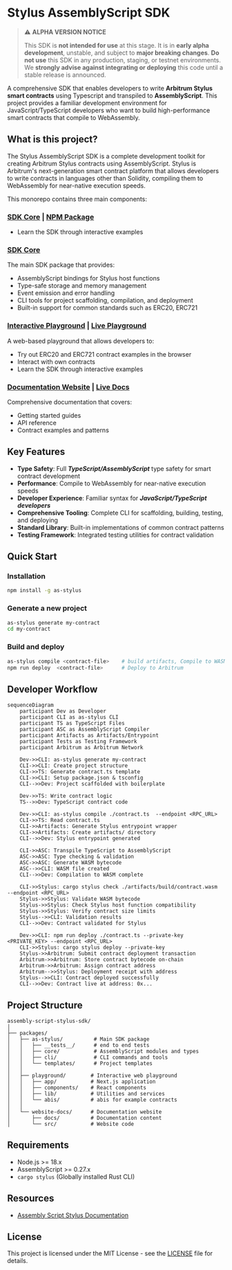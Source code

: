 # Stylus AssemblyScript SDK


> ⚠️ **ALPHA VERSION NOTICE**
>
> This SDK is **not intended for use** at this stage.
> It is in **early alpha development**, unstable, and subject to **major breaking changes**.
> **Do not use** this SDK in any production, staging, or testnet environments.
> We **strongly advise against integrating or deploying** this code until a stable release is announced.

A comprehensive SDK that enables developers to write **Arbitrum Stylus smart contracts** using Typescript and transpiled to **AssemblyScript**. This project provides a familiar development environment for JavaScript/TypeScript developers who want to build high-performance smart contracts that compile to WebAssembly.

## What is this project?

The Stylus AssemblyScript SDK is a complete development toolkit for creating Arbitrum Stylus contracts using AssemblyScript. Stylus is Arbitrum's next-generation smart contract platform that allows developers to write contracts in languages other than Solidity, compiling them to WebAssembly for near-native execution speeds.

This monorepo contains three main components:

### [SDK Core](./packages/as-stylus/) | [NPM Package](https://www.npmjs.com/package/as-stylus)
- Learn the SDK through interactive examples

### [SDK Core](./packages/as-stylus/)
The main SDK package that provides:
- AssemblyScript bindings for Stylus host functions
- Type-safe storage and memory management
- Event emission and error handling
- CLI tools for project scaffolding, compilation, and deployment
- Built-in support for common standards such as ERC20, ERC721

### [Interactive Playground](./packages/playground/) | [Live Playground](https://as-stylus-playground.wakeuplabs.link/)
A web-based playground that allows developers to:
- Try out ERC20 and ERC721 contract examples in the browser
- Interact with own contracts
- Learn the SDK through interactive examples

### [Documentation Website](./packages/website-docs/) | [Live Docs](https://as-stylus.wakeuplabs.io/)
Comprehensive documentation that covers:
- Getting started guides
- API reference
- Contract examples and patterns

## Key Features

- **Type Safety**: Full ***TypeScript/AssemblyScript*** type safety for smart contract development
- **Performance**: Compile to WebAssembly for near-native execution speeds
- **Developer Experience**: Familiar syntax for ***JavaScript/TypeScript developers***
- **Comprehensive Tooling**: Complete CLI for scaffolding, building, testing, and deploying
- **Standard Library**: Built-in implementations of common contract patterns
- **Testing Framework**: Integrated testing utilities for contract validation

## Quick Start

### Installation

```bash
npm install -g as-stylus
```

### Generate a new project

```bash
as-stylus generate my-contract
cd my-contract
```

### Build and deploy

```bash
as-stylus compile <contract-file>    # build artifacts, Compile to WASM and check Validate with cargo stylus
npm run deploy  <contract-file>      # Deploy to Arbitrum
```

## Developer Workflow

```mermaid
sequenceDiagram
    participant Dev as Developer
    participant CLI as as-stylus CLI
    participant TS as TypeScript Files
    participant ASC as AssemblyScript Compiler
    participant Artifacts as Artifacts/Entrypoint
    participant Tests as Testing Framework
    participant Arbitrum as Arbitrum Network

    Dev->>CLI: as-stylus generate my-contract
    CLI->>CLI: Create project structure
    CLI->>TS: Generate contract.ts template
    CLI->>CLI: Setup package.json & tsconfig
    CLI-->>Dev: Project scaffolded with boilerplate

    Dev->>TS: Write contract logic
    TS-->>Dev: TypeScript contract code

    Dev->>CLI: as-stylus compile ./contract.ts  --endpoint <RPC_URL>
    CLI->>TS: Read contract.ts
    CLI->>Artifacts: Generate Stylus entrypoint wrapper
    CLI->>Artifacts: Create artifacts/ directory
    CLI-->>Dev: Stylus entrypoint generated

    CLI->>ASC: Transpile TypeScript to AssemblyScript
    ASC->>ASC: Type checking & validation
    ASC->>ASC: Generate WASM bytecode
    ASC-->>CLI: WASM file created
    CLI-->>Dev: Compilation to WASM complete

    CLI->>Stylus: cargo stylus check ./artifacts/build/contract.wasm  --endpoint <RPC_URL>
    Stylus->>Stylus: Validate WASM bytecode
    Stylus->>Stylus: Check Stylus host function compatibility
    Stylus->>Stylus: Verify contract size limits
    Stylus-->>CLI: Validation results
    CLI-->>Dev: Contract validated for Stylus

    Dev->>CLI: npm run deploy ./contract.ts --private-key <PRIVATE_KEY> --endpoint <RPC_URL>
    CLI->>Stylus: cargo stylus deploy --private-key
    Stylus->>Arbitrum: Submit contract deployment transaction
    Arbitrum->>Arbitrum: Store contract bytecode on-chain
    Arbitrum->>Arbitrum: Assign contract address
    Arbitrum-->>Stylus: Deployment receipt with address
    Stylus-->>CLI: Contract deployed successfully
    CLI-->>Dev: Contract live at address: 0x...
```

## Project Structure

```
assembly-script-stylus-sdk/
│
├── packages/
│   ├── as-stylus/          # Main SDK package
│   │   ├── __tests__/      # end to end tests
│   │   ├── core/           # AssemblyScript modules and types
│   │   ├── cli/            # CLI commands and tools
│   │   └── templates/      # Project templates
│   │
│   ├── playground/        # Interactive web playground
│   │   ├── app/           # Next.js application
│   │   ├── components/    # React components
│   │   ├── lib/           # Utilities and services
│   │   └── abis/          # abis for example contracts
│   │
│   └── website-docs/      # Documentation website
│       ├── docs/          # Documentation content
│       └── src/           # Website code
```

## Requirements

- Node.js >= 18.x
- AssemblyScript >= 0.27.x
- `cargo stylus` (Globally installed Rust CLI)

## Resources

- [Assembly Script Stylus Documentation](https://as-stylus.wakeuplabs.io/)

## License

This project is licensed under the MIT License - see the [LICENSE](./LICENSE) file for details.
